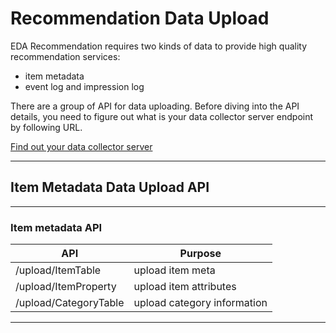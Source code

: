 
# Recommendation Data Upload

EDA Recommendation requires two kinds of data to provide high quality recommendation services:

- item metadata
- event log and impression log


There are a group of API for data uploading.
Before diving into the API details, you need to figure out what is your data collector server endpoint by following URL.

[Find out your data collector server]()

----
## **Item Metadata Data Upload API**

----

### Item metadata API


API          |   Purpose
------------ | ------------- 
/upload/ItemTable | upload item meta
/upload/ItemProperty | upload item attributes
/upload/CategoryTable | upload category information

----
